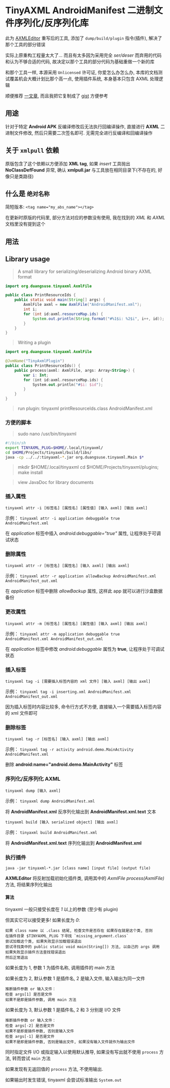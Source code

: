 # TinyAXML AndroidManifest 二进制文件序列化/反序列化库

此为 [AXMLEditor](https://github.com/fourbrother/AXMLEditor) 重写后的工具, 添加了 `dump/build/plugin` 指令(插件), 解决了那个工具的部分错误

实际上原重构工程量太大了... 而且有太多因为采用完全 _ser/deser_ 而弃用的代码和认为不够合适的代码, 故决定以那个工具的部分代码为基础重做一个新的库

和那个工具一样, 本源采用 `Unlicensed` 许可证, 你爱怎么办怎么办, 本库的文档测试覆盖机会大概计划比那个高一点, 使用插件系统, 本身基本只包含 AXML 处理逻辑

顺便推荐 [一文章](https://blog.csdn.net/beyond702/article/details/51830108), 而且我把它复制成了 [gist](https://gist.github.com/duangsuse/3ae94e339eb188fa4ec8a87b6e105331) 方便参考

## 用途

针对于特定 __Android APK__ 反编译修改后无法执行回编译操作, 直接进行 __AXML__ 二进制文件修改, 然后只需要二次签名即可. 无需完全进行反编译和回编译操作

## 关于 `xmlpull` 依赖

原版包含了这个依赖以方便添加 __XML tag__, 如果 _insert_ 工具抛出 __NoClassDefFound__ 异常, 确认 __xmlpull.jar__ 与工具放在相同目录下(不存在的, 好像只是类路径)

## 什么是 `绝对名称`

简短版本: `<tag name="my_abs_name"></tag>`

在更新时原版的代码里, 部分方法对应的参数没有使用, 我在找到的 _XML_ 和 _AXML_ 文档里没有提到这个

## 用法

## Library usage

> A small library for serializing/deserializing Android binary AXML format

```java
import org.duangsuse.tinyaxml.AxmlFile

public class PrintResourceIds {
    public static void main(String[] args) {
        AxmlFile axml = new AxmlFile("AndroidManifest.xml");
        int i;
        for (int id:axml.resourceMap.ids) {
            System.out.println(String.format("#%1$i: %2$i", i++, id));
        }
    }
}
```

> Writing a plugin

```kotlin
import org.duangsuse.tinyaxml.AxmlFile

@JvmName("TinyAxmlPlugin")
public class PrintResourceIds() {
    public process(axml: AxmlFile, args: Array<String>) {
        var i: Int;
        for (int id:axml.resourceMap.ids) {
            System.out.println("#$i: $id");
        }
    }
}
```

> run plugin: tinyaxml printResourceIds.class AndroidManifest.xml

### 方便的脚本

> sudo nano /usr/bin/tinyaxml

```bash
#!/bin/sh
export TINYAXML_PLUG=$HOME/.local/tinyaxml/
cd $HOME/Projects/tinyaxml/build/libs/
java -cp ../../:tinyaxml-*.jar org.duangsuse.tinyaxml.Main $*
```

> mkdir $HOME/.local/tinyaxml
> cd $HOME/Projects/tinyaxml/plugins; make install

> view JavaDoc for library documents

### 插入属性

`tinyaxml attr -i [标签名] [属性名] [属性值] [输入 axml] [输出 axml]`

示例： `tinyaxml attr -i application debuggable true AndroidManifest.xml`

在 _application_ 标签中插入 _android:debuggable="true"_ 属性, 让程序处于可调试状态

### 删除属性

`tinyaxml attr -r [标签名] [属性名] [输入 axml] [输出 axml]`

示例： `tinyaxml attr -r application allowBackup AndroidManifest.xml AndroidManifest_out.xml`

在 _application_ 标签中删除 _allowBackup_ 属性, 这样此 app 就可以进行沙盒数据备份

### 更改属性

`tinyaxml attr -m [标签名] [属性名] [属性值] [输入 axml] [输出 axml]`

示例： `tinyaxml attr -m application debuggable true AndroidManifest.xml AndroidManifest_out.xml`

在 _application_ 标签中修改 _android:debuggable_ 属性为 __true__, 让程序处于可调试状态

### 插入标签

`tinyaxml tag -i [需要插入标签内容的 xml 文件] [输入 axml] [输出 axml]`

示例： `tinyaxml tag -i inserting.xml AndroidManifest.xml AndroidManifest_out.xml`

因为插入标签时内容比较多, 命令行方式不方便, 直接输入一个需要插入标签内容的 xml 文件即可

### 删除标签

`tinyaxml tag -r [标签名] [输入 axml] [输出 axml]`

示例： `tinyaxml tag -r activity android.demo.MainActivity AndroidManifest.xml`

删除 __android:name="android.demo.MainActivity"__ 标签

### 序列化/反序列化 AXML

`tinyaxml dump [输入 axml]`

示例： `tinyaxml dump AndroidManifest.xml`

将 __AndroidManifest.xml__ 反序列化输出到 __AndroidManifest.xml.text__ 文本

`tinyaxml build [输入 serialized object] [输出 axml]`

示例： `tinyaxml build AndroidManifest.xml`

将 __AndroidManifest.xml.text__ 序列化输出到 __AndroidManifest.xml__

### 执行插件

`java -jar tinyaxml-*.jar [class name] [input file] (output file)`

__AXMLEditor__ 将反射加载初始化插件类, 调用其中的 _AxmlFile process(AxmlFile)_ 方法, 将结果序列化输出

#### 算法

tinyaxml 一般只接受长度在 _1_ 以上的参数 (至少有 plugin)

但其实它可以接受更多! 如果长度为 _0_:

```plain
如果 class name 以 .class 结尾, 检查文件是否存在 如果存在就是这个类, 否则
在插件目录 $TINYAXML_PLUG 下寻找 `missing_argument.class`
尝试加载这个类, 如果失败显示加载错误退出
尝试寻找类中的 public static void main(String[]) 方法, 以自己的 args 调用
如果失败显示插件方法查找错误退出
然后正常退出
```

如果长度为 1, 参数 1 为插件名称, 调用插件的 main 方法

如果长度为 2, 默认参数 1 是插件名, 2 是输入文件, 输入输出为同一文件

```plain
推断插件参数 or 输入文件：
检查 args[1] 是否是文件
如果不是即是插件参数, 调用 main 方法
```

如果长度为 3, 默认参数 1 是插件名, 2 和 3 分别是 I/O 文件

```plain
推断插件参数 or 输入文件：
检查 args[-2] 是否是文件
如果不是即是插件参数, 否则是输入文件
检查 args[-1] 是否是文件
如果不是即是插件参数, 否则是输出文件, 如果没有输入文件就作为输出文件
```

同时指定文件 I/O 或指定输入以使用默认推导, 如果没有写出就不使用 `process` 方法, 转而尝试 `main` 方法

如果发现有无返回值的 `process` 方法, 不使用输出.

如果输出时发生错误, tinyaxml 会尝试标准输出 `System.out`
